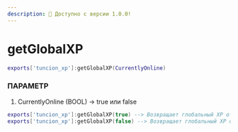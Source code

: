 ```yaml
---
description: 🔧 Доступно с версии 1.0.0!
---
```


# getGlobalXP


```lua title="Синтаксис экспорта"
exports['tuncion_xp']:getGlobalXP(CurrentlyOnline)
```

### ПАРАМЕТР

1. CurrentlyOnline <span className="color-blue">(BOOL)</span> <span className="color-orange">-> true или false</span>

```lua
exports['tuncion_xp']:getGlobalXP(true) --> Возвращает глобальный XP от всех онлайн-игроков
exports['tuncion_xp']:getGlobalXP(false) --> Возвращает глобальный XP от всех игроков
```
